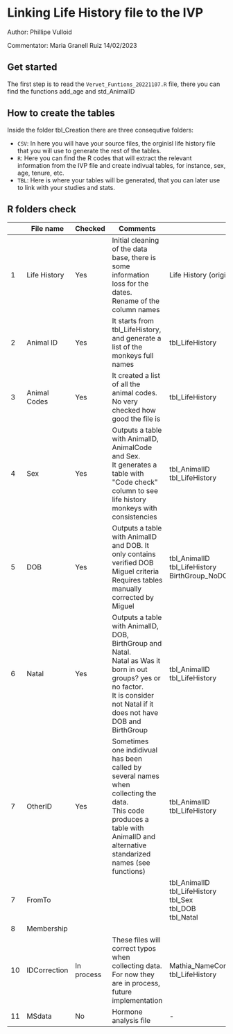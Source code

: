 # Linking Life History file to the IVP

Author: Phillipe Vulloid

Commentator: Maria Granell Ruiz 14/02/2023

## Get started

The first step is to read the ```Vervet_Funtions_20221107.R``` file, there you can find the functions add_age and 
std_AnimalID

## How to create the tables

Inside the folder tbl_Creation there are three consequtive folders:
 - ```CSV```: In here you will have your source files, the orginisl life history file that you will use to generate 
the rest of the tables.
 - ```R```: Here you can find the R codes that will extract the relevant information from the IVP file and create
indivual tables, for instance, sex, age, tenure, etc.
 - ```TBL```: Here is where your tables will be generated, that you can later use to link with your studies and stats.

## R folders check

|     | File name    | Checked    | Comments                                                                                                                                                                                  | Input                                                                              | Output          |
|-----|--------------|------------|-------------------------------------------------------------------------------------------------------------------------------------------------------------------------------------------|------------------------------------------------------------------------------------|-----------------|
| 1   | Life History | Yes        | Initial cleaning of the data base, there is some information loss for the dates. <br>Rename of the column names                                                                           | Life History (original file)                                                       | tbl_LifeHistory |
| 2   | Animal ID    | Yes        | It starts from tbl_LifeHistory, and generate a list of the monkeys full names                                                                                                             | tbl_LifeHistory                                                                    | tbl_AnimalID    |
| 3   | Animal Codes | Yes        | It created a list of all the animal codes. No very checked how good the file is                                                                                                           | tbl_LifeHistory                                                                    | tbl_AnimalCode  |
| 4   | Sex          | Yes        | Outputs a table with AnimalID, AnimalCode and Sex. <br/>It generates a table with "Code check" column to see life history monkeys with consistencies                                      | tbl_AnimalID<br/>tbl_LifeHistory                                                   | tbl_Sex         |
| 5   | DOB          | Yes        | Outputs a table with AnimalID and DOB. It only contains verified DOB Miguel criteria<br/>Requires tables manually corrected by Miguel                                                     | tbl_AnimalID<br/>tbl_LifeHistory<br/>BirthGroup_NoDOB_MiguelCorrected_20221110.csv | tbl_DOB         |
| 6   | Natal        | Yes        | Outputs a table with AnimalID, DOB, BirthGroup and Natal. <br/>Natal as Was it born in out groups? yes or no factor.<br/> It is consider not Natal if it does not have DOB and BirthGroup | tbl_AnimalID<br/>tbl_LifeHistory                                                   | tbl_Natal       |
| 7   | OtherID      | Yes        | Sometimes one indidivual has been called by several names when collecting the data.<br/>This code produces a table with AnimalID and alternative standarized names (see functions)        | tbl_AnimalID<br/>tbl_LifeHistory                                                   | tbl_OtherID     |
| 7   | FromTo       |            |                                                                                                                                                                                           | tbl_AnimalID<br/>tbl_LifeHistory<br/>tbl_Sex<br/>tbl_DOB<br/>tbl_Natal             |                 |
| 8   | Membership   |            |                                                                                                                                                                                           |                                                                                    |                 |
| 10  | IDCorrection | In process | These files will correct typos when collecting data. <br/> For now they are in process, future implementation                                                                             | Mathia_NameCorrection<br/>tbl_LifeHistory                                          | ?               |
| 11  | MSdata       | No         | Hormone analysis file                                                                                                                                                                     | -                                                                                  | -               |

